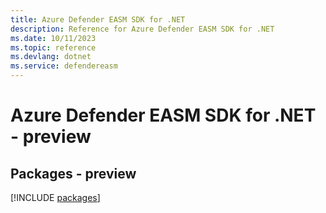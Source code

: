 ```yaml
---
title: Azure Defender EASM SDK for .NET
description: Reference for Azure Defender EASM SDK for .NET
ms.date: 10/11/2023
ms.topic: reference
ms.devlang: dotnet
ms.service: defendereasm
---
```

# Azure Defender EASM SDK for .NET - preview
## Packages - preview
[!INCLUDE [packages](defender-easm-index.md)]